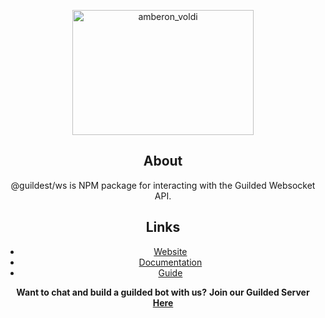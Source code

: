 <center><p align="center"><img align="center" src="https://cdn.discordapp.com/attachments/1017309183416209438/1050009940854587452/logo8.png" alt="amberon_voldi" height="200" width="290" </p><center>

## About
@guildest/ws is NPM package for interacting with the Guilded Websocket API.


## Links
- [Website]()
- [Documentation]()
- [Guide]()

**Want to chat and build a guilded bot with us?**
**Join our Guilded Server [Here](https://www.guilded.gg/i/kamZgDBk)**


